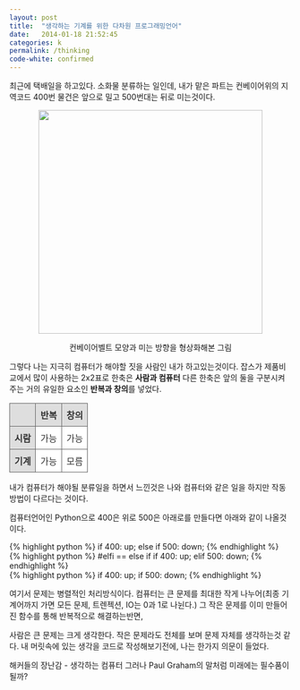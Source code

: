 ```yaml
---
layout: post
title:  "생각하는 기계를 위한 다차원 프로그래밍언어"
date:   2014-01-18 21:52:45
categories: k
permalink: /thinking
code-white: confirmed
---
```

<style type="text/css">
table.gridtable {
	color:#333333;
	border-width: 1px;
	border-color: #666666;
	border-collapse: collapse;
}
table.gridtable th {
	border-width: 1px;
	padding: 8px;
	border-style: solid;
	border-color: #666666;
	background-color: #dedede;
}
table.gridtable td {
	border-width: 1px;
	padding: 8px;
	border-style: solid;
	border-color: #666666;
	background-color: #ffffff;
}
</style>

최근에 택배일을 하고있다. 소화물 분류하는 일인데, 내가 맡은 파트는 컨베이어위의 지역코드 400번 물건은 앞으로 밀고 500번대는 뒤로 미는것이다.

<center>
<img src="http://farm6.staticflickr.com/5491/12104211285_df0ae0f6d2_z.jpg" width="400">

컨베이어벨트 모양과 미는 방향을 형상화해본 그림
</center>

그렇다 나는 지극히 컴퓨터가 해야할 짓을 사람인 내가 하고있는것이다. 잡스가 제품비교에서 많이 사용하는 2x2표로 한축은 **사람과 컴퓨터** 다른 한축은 앞의 둘을 구분시켜주는 거의 유일한 요소인 **반복과 창의**를 넣었다.


<center><table class="gridtable">
<tr>
	<th></th><th>반복</th><th>창의</th>
</tr>
<tr>
	<th>시람</th><td>가능</td><td>가능</td>
</tr>
<tr>
	<th>기계</th><td>가능</td><td>모름</td>
</tr>
</table></center>

내가 컴퓨터가 해야될 분류일을 하면서 느낀것은 나와 컴퓨터와 같은 일을 하지만 작동방법이 다르다는 것이다.

컴퓨터언어인 Python으로 400은 위로 500은 아래로를 만들다면 아래와 같이 나올것이다.

{% highlight python %}
if 400:
  up;
else if 500:
  down;
{% endhighlight %}
<br>
{% highlight python %}
#elfi == else if
if 400:
  up;
elif 500:
  down;
{% endhighlight %}
<br>
{% highlight python %}
if 400:
  up;
if 500:
  down;
{% endhighlight %}

여기서 문제는 병렬적인 처리방식이다. 컴퓨터는 큰 문제를 최대한 작게 나누어(최종 기계어까지 가면 모든 문제, 트렌젝션, IO는 0과 1로 나뉜다.) 그 작은 문제를 이미 만들어진 함수를 통해 반복적으로 해결하는반면, 

사람은 큰 문제는 크게 생각한다. 작은 문제라도 전체를 보며 문제 자체를 생각하는것 같다. 내 머릿속에 있는 생각을 코드로 작성해보기전에, 나는 한가지 의문이 들었다.








해커들의 장난감 - 생각하는 컴퓨터 그러나 Paul Graham의 말처럼 미래에는 필수품이 될까?
